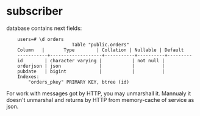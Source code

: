 # subscriber

database contains next fields:


        users=# \d orders
                            Table "public.orders"
        Column   |       Type        | Collation | Nullable | Default 
        -----------+-------------------+-----------+----------+---------
        id        | character varying |           | not null | 
        orderjson | json              |           |          | 
        pubdate   | bigint            |           |          | 
        Indexes:
            "orders_pkey" PRIMARY KEY, btree (id)

For work with messages got by HTTP, you may unmarshall it. Mannualy it doesn't unmarshal and returns by HTTP from memory-cache of service as json.
 
